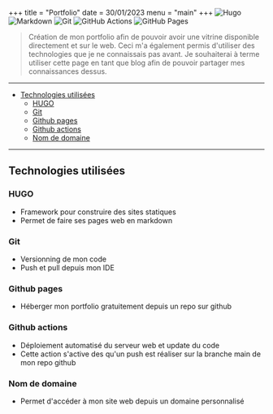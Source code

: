 +++
title = "Portfolio"
date = 30/01/2023
menu = "main"
+++
![Hugo](https://img.shields.io/badge/hugo-FF4088.svg?style=for-the-badge&logo=hugo&logoColor=white) ![Markdown](https://img.shields.io/badge/markdown-%23000000.svg?style=for-the-badge&logo=markdown&logoColor=white) ![Git](https://img.shields.io/badge/git-%23F05033.svg?style=for-the-badge&logo=git&logoColor=white) ![GitHub Actions](https://img.shields.io/badge/github%20actions-%232671E5.svg?style=for-the-badge&logo=githubactions&logoColor=white) ![GitHub Pages](https://img.shields.io/badge/github%20pages-222222.svg?style=for-the-badge&logo=githubpages&logoColor=white)

> Création de mon portfolio afin de pouvoir avoir une vitrine disponible directement et sur le web. Ceci m'a également permis d'utiliser des technologies que je ne connaissais pas avant. Je souhaiterai à terme utiliser cette page en tant que blog afin de pouvoir partager mes connaissances dessus.

<!--more-->
---

- [Technologies utilisées](#technologies-utilisées)
  - [HUGO](#hugo)
  - [Git](#git)
  - [Github pages](#github-pages)
  - [Github actions](#github-actions)
  - [Nom de domaine](#nom-de-domaine)

---

## Technologies utilisées

### HUGO

- Framework pour construire des sites statiques
- Permet de faire ses pages web en markdown

### Git

- Versionning de mon code
- Push et pull depuis mon IDE

### Github pages

- Héberger mon portfolio gratuitement depuis un repo sur github

### Github actions

- Déploiement automatisé du serveur web et update du code
- Cette action s'active des qu'un push est réaliser sur la branche main de mon repo github

### Nom de domaine

- Permet d'accéder à mon site web depuis un domaine personnalisé

